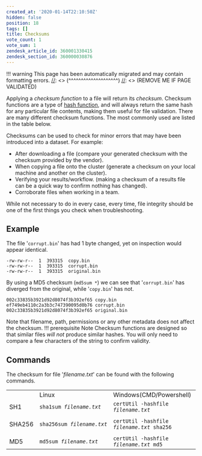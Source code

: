 ```yaml
---
created_at: '2020-01-14T22:10:50Z'
hidden: false
position: 18
tags: []
title: Checksums
vote_count: 1
vote_sum: 1
zendesk_article_id: 360001330415
zendesk_section_id: 360000030876
---
```




[//]: <> (REMOVE ME IF PAGE VALIDATED)
[//]: <> (vvvvvvvvvvvvvvvvvvvv)
!!! warning
    This page has been automatically migrated and may contain formatting errors.
[//]: <> (^^^^^^^^^^^^^^^^^^^^)
[//]: <> (REMOVE ME IF PAGE VALIDATED)

Applying a *checksum function* to a file will return its *checksum*.
Checksum functions are a type of [hash
function](https://en.wikipedia.org/wiki/Hash_function), and will always
return the same hash for any particular file contents, making them
useful for file validation. There are many different checksum functions.
The most commonly used are listed in the table below.

Checksums can be used to check for minor errors that may have been
introduced into a dataset. For example:

-   After downloading a file (compare your generated checksum with the
    checksum provided by the vendor).
-   When copying a file onto the cluster (generate a checksum on your
    local machine and another on the cluster).
-   Verifying your results/workflow. (making a checksum of a results
    file can be a quick way to confirm nothing has changed).
-   Corroborate files when working in a team.

While not necessary to do in every case, every time, file integrity
should be one of the first things you check when troubleshooting.

## Example

The file '`corrupt.bin`' has had 1 byte changed, yet on inspection would
appear identical. 

``` sl
-rw-rw-r--  1  393315  copy.bin
-rw-rw-r--  1  393315  corrupt.bin
-rw-rw-r--  1  393315  original.bin
```

By using a MD5 checksum (`md5sum *`) we can see that '`corrupt.bin`' has
diverged from the original, while '`copy.bin`' has not.

``` sl
002c33835b3921d92d8074f3b392ef65 copy.bin
ef749eb4110c2a3b3c747390095d0b76 corrupt.bin
002c33835b3921d92d8074f3b392ef65 original.bin
```

Note that filename, path, permissions or any other metadata does not
affect the checksum.
!!! prerequisite Note
     Checksum functions are designed so that similar files *will not*
     produce similar hashes.
     You will only need to compare a few characters of the string to
     confirm validity.

## Commands

The checksum for file '*filename.txt*' can be found with the following
commands.

|        |                              |                                                |                                  |
|--------|------------------------------|------------------------------------------------|----------------------------------|
|        | Linux                        | Windows(CMD/Powershell)                        | Mac                              |
| SH1    | `sha1sum `*`filename.txt`*   | `certUtil -hashfile `*`filename.txt`*          | `shasum `*`filename.txt`*        |
| SHA256 | `sha256sum `*`filename.txt`* | `certUtil -hashfile `*`filename.txt`*` sha256` | `shasum -a 256 `*`filename.txt`* |
| MD5    | `md5sum `*`filename.txt`*    | `certUtil -hashfile `*`filename.txt`*` md5`    | `md5 `*`filename.txt`*           |

 

 